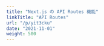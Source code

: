 ```yaml
---
title: "Next.js の API Routes 機能"
linkTitle: "API Routes"
url: "/p/yit3cku"
date: "2021-11-01"
weight: 500
---
```


